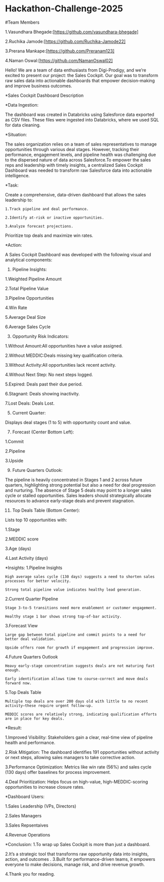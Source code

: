   # Hackathon-Challenge-2025
  
  #Team Members
  
  1.Vasundhara Bhegade:[https://github.com/vasundhara-bhegade]
  
  2.Ruchika Jamode:[https://github.com/Ruchika-Jamode22]
  
  3.Prerana Mankape:[https://github.com/Preranam123] 
  
  4.Naman Oswal:[https://github.com/NamanOswal02]
  
  
Hello! We are a team of data enthusiasts from Digi-Prodigy, and we’re excited to present our project: the Sales Cockpit.
Our goal was to transform raw sales data into actionable dashboards that empower decision-making and improve business outcomes.

*Sales Cockpit Dashboard Description

*Data Ingestion:

  The dashboard was created in Databricks using Salesforce data exported as CSV files. These files were ingested into Databricks, where we used SQL for data cleaning.

*Situation:

  The sales organization relies on a team of sales representatives to manage opportunities through various deal stages. However, tracking their performance, engagement 
  levels, and pipeline health was challenging due to the dispersed nature of data across Salesforce.To empower the sales reps and leadership with timely insights, a 
  centralized Sales Cockpit Dashboard was needed to transform raw Salesforce data into actionable intelligence.

*Task:

  Create a comprehensive, data-driven dashboard that allows the sales leadership to:
  
    1.Track pipeline and deal performance.
    
    2.Identify at-risk or inactive opportunities.
    
    3.Analyze forecast projections.
    
   Prioritize top deals and maximize win rates.
   
*Action:

  A Sales Cockpit Dashboard was developed with the following visual and analytical components:
  
1. Pipeline Insights:
   
  1.Weighted Pipeline Amount
   
  2.Total Pipeline Value
  
  3.Pipeline Opportunities
  
  4.Win Rate
  
  5.Average Deal Size
  
  6.Average Sales Cycle


3. Opportunity Risk Indicators:
   
  1.Without Amount:All opportunities have a value assigned.
  
  2.Without MEDDIC:Deals missing key qualification criteria.
  
  3.Without Activity:All opportunities lack recent activity.
  
  4.Without Next Step: No next steps logged.
  
  5.Expired: Deals past their due period.
  
  6.Stagnant: Deals showing inactivity.
  
  7.Lost Deals: Deals Lost.

5. Current Quarter:
   
  Displays deal stages (1 to 5) with opportunity count and value.

7. Forecast (Center Bottom Left):
   
  1.Commit
  
  2.Pipeline
  
  3.Upside

9. Future Quarters Outlook:
    
  The pipeline is heavily concentrated in Stages 1 and 2 across future quarters, highlighting strong potential but also a need for deal progression and nurturing. The 
  absence of Stage 5 deals may point to a longer sales cycle or stalled opportunities. Sales leaders should strategically allocate resources to advance early-stage deals and prevent stagnation.

11. Top Deals Table (Bottom Center):
    
  Lists top 10 opportunities with:
  
  1.Stage
  
  2.MEDDIC score
  
  3.Age (days)
  
  4.Last Activity (days)

*Insights:
  1.Pipeline Insights
  
    High average sales cycle (130 days) suggests a need to shorten sales processes for better velocity.

    Strong total pipeline value indicates healthy lead generation.

  2.Current Quarter Pipeline
  
    Stage 3-to-5 transitions need more enablement or customer engagement.

    Healthy stage 1 bar shows strong top-of-bar activity.

  3.Forecast View
  
    Large gap between total pipeline and commit points to a need for better deal validation.

    Upside offers room for growth if engagement and progression improve.

  4.Future Quarters Outlook
  
    Heavy early-stage concentration suggests deals are not maturing fast enough.

    Early identification allows time to course-correct and move deals forward now.

  5.Top Deals Table

    Multiple top deals are over 200 days old with little to no recent activity—these require urgent follow-up.

    MEDDIC scores are relatively strong, indicating qualification efforts are in place for key deals.

*Result:

  1.Improved Visibility: Stakeholders gain a clear, real-time view of pipeline health and performance.
  
  2.Risk Mitigation: The dashboard identifies 191 opportunities without activity or next steps, allowing sales managers to take corrective action.
  
  3.Performance Optimization: Metrics like win rate (56%) and sales cycle (130 days) offer baselines for process improvement.
  
  4.Deal Prioritization: Helps focus on high-value, high-MEDDIC-scoring opportunities to increase closure rates.
  
  
*Dashboard Users:

  1.Sales Leadership (VPs, Directors)
  
  2.Sales Managers
  
  3.Sales Repsentaives
  
  4.Revenue Operations 

*Conclusion:
  1.To wrap up Sales Cockpit is more than just a dashboard.
  
  2.It’s a strategic tool that transforms raw opportunity data into insights, action, and outcomes
  .
  3.Built for performance-driven teams, it empowers everyone to make decisions, manage risk, and drive revenue growth.
  
  4.Thank you for reading.




